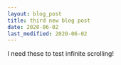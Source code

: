 ```yaml
---
layout: blog_post
title: third new blog post
date: 2020-06-02
last_modified: 2020-06-02
---
```

I need these to test infinite scrolling!
